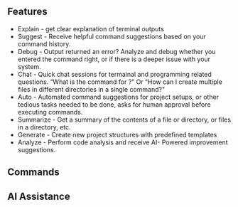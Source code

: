 ## Features
- Explain - get clear explanation of terminal outputs  
- Suggest - Receive helpful command suggestions based on your command history.  
- Debug - Output returned an error? Analyze and debug whether you entered the command right, or if there is a deeper issue with your system.  
- Chat - Quick chat sessions for termainal and programming related questions. “What is the command for <Action>?” Or “How can I create multiple files in different directories in a single command?"  
- Auto - Automated command suggestions for project setups, or other tedious tasks needed to be done, asks for human approval before executing commands.  
- Summarize - Get a summary of the contents of a file or directory, or files in a directory, etc.  
- Generate - Create new project structures with predefined templates  
- Analyze - Perform code analysis and receive AI- Powered improvement suggestions.  

## Commands

## AI Assistance